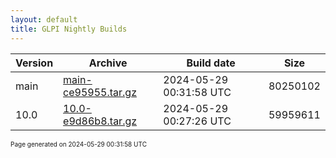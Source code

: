 ```yaml
---
layout: default
title: GLPI Nightly Builds
---
```


Version|Archive|Build date|Size
---|---|---|---
main|[main-ce95955.tar.gz](main-ce95955.tar.gz)|2024-05-29 00:31:58 UTC|80250102
10.0|[10.0-e9d86b8.tar.gz](10.0-e9d86b8.tar.gz)|2024-05-29 00:27:26 UTC|59959611

<font size="1">Page generated on 2024-05-29 00:31:58 UTC</font>
